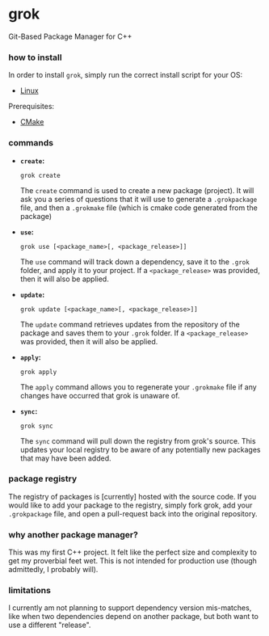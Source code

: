 # grok
Git-Based Package Manager for C++

### how to install
In order to install `grok`, simply run the correct install script for your OS:

- [Linux](https://github.com/fyrware/grok/wiki/Linux-Installation)

Prerequisites:
- [CMake](https://cmake.org/)

### commands
- **`create`:**
  ```shell
  grok create
  ```
  The `create` command is used to create a new package (project). It will ask you a series of questions that it will use 
  to generate a `.grokpackage` file, and then a `.grokmake` file (which is cmake code generated from the package)
  
- **`use`:**
  ```shell
  grok use [<package_name>[, <package_release>]]
  ```
  The `use` command will track down a dependency, save it to the `.grok` folder, and apply it to your project. If a 
  `<package_release>` was provided, then it will also be applied.

- **`update`:**
  ```shell
  grok update [<package_name>[, <package_release>]]
  ```
  The `update` command retrieves updates from the repository of the package and saves them to your `.grok` folder. If a 
  `<package_release>` was provided, then it will also be applied.

- **`apply`:**
  ```shell
  grok apply
  ```
  The `apply` command allows you to regenerate your `.grokmake` file if any changes have occurred that grok is unaware 
  of.

- **`sync`:** 
  ```shell
  grok sync
  ```
  The `sync` command will pull down the registry from grok's source. This updates your local registry to be aware of any 
  potentially new packages that may have been added.
  
### package registry
The registry of packages is [currently] hosted with the source code. If you would like to add your package to the 
registry, simply fork grok, add your `.grokpackage` file, and open a pull-request back into the original repository.

### why another package manager?
This was my first C++ project. It felt like the perfect size and complexity to get my proverbial feet wet. This is not 
intended for production use (though admittedly, I probably will).

### limitations
I currently am not planning to support dependency version mis-matches, like when two dependencies depend on another package, but both want to use a different "release".
